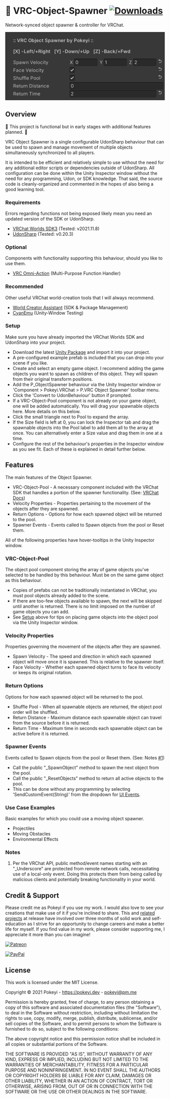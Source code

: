 # 🚧 VRC-Object-Spawner [![Downloads](https://img.shields.io/github/downloads/Pokeyi/VRC-Object-Spawner/total?logo=github)](https://github.com/Pokeyi/VRC-Object-Spawner/releases)
Network-synced object spawner & controller for VRChat.

![Object Spawner](P_ObjectSpawner.png)

## Overview
🚧 This project is functional but in early stages with additional features planned. 🚧

VRC Object Spawner is a single configurable UdonSharp behaviour that can be used to spawn and manage movement of multiple objects simultaneously synchronized to all players.

It is intended to be efficient and relatively simple to use without the need for any additional editor scripts or dependencies outside of UdonSharp. All configuration can be done within the Unity Inspector window without the need for any programming, Udon, or SDK knowledge. That said, the source code is cleanly-organized and commented in the hopes of also being a good learning tool.

### Requirements
Errors regarding functions not being exposed likely mean you need an updated version of the SDK or UdonSharp.
- [VRChat Worlds SDK3](https://vrchat.com/home/download) (Tested: v2021.11.8)
- [UdonSharp](https://github.com/MerlinVR/UdonSharp) (Tested: v0.20.3)

### Optional
Components with functionality supporting this behaviour, should you like to use them.
- [VRC Omni-Action](https://github.com/Pokeyi/VRC-Omni-Action) (Multi-Purpose Function Handler)

### Recommended
Other useful VRChat world-creation tools that I will always recommend.
- [World Creator Assistant](https://github.com/Varneon/WorldCreatorAssistant) (SDK & Package Management)
- [CyanEmu](https://github.com/CyanLaser/CyanEmu) (Unity-Window Testing)

### Setup
Make sure you have already imported the VRChat Worlds SDK and UdonSharp into your project.
- Download the latest [Unity Package](https://github.com/Pokeyi/VRC-Object-Spawner/releases) and import it into your project.
- A pre-configured example prefab is included that you can drop into your scene if you like.
- Create and select an empty game object. I recommend adding the game objects you want to spawn as children of this object. They will spawn from their original transform positions.
- Add the P_ObjectSpawner behaviour via the Unity Inspector window or 'Component > Pokeyi.VRChat > P.VRC Object Spawner' toolbar menu.
- Click the 'Convert to UdonBehaviour' button if prompted.
- If a VRC-Object-Pool component is not already on your game object, one will be added automatically. You will drag your spawnable objects here. More details on this below.
- Click the small triangle next to Pool to expand the array.
- If the Size field is left at 0, you can lock the Inspector tab and drag the spawnable objects into the Pool label to add them all to the array at once. You can alternatively enter a Size value and drag them in one at a time.
- Configure the rest of the behaviour's properties in the Inspector window as you see fit. Each of these is explained in detail further below.

## Features
The main features of the Object Spawner.
- VRC-Object-Pool - A necessary component included with the VRChat SDK that handles a portion of the spawner functionality. (See: [VRChat Docs](https://docs.vrchat.com/docs/network-components#vrc-object-pool))
- Velocity Properties - Properties pertaining to the movement of the objects after they are spawned.
- Return Options - Options for how each spawned object will be returned to the pool.
- Spawner Events - Events called to Spawn objects from the pool or Reset them.

All of the following properties have hover-tooltips in the Unity Inspector window.

### VRC-Object-Pool
The object pool component storing the array of game objects you've selected to be handled by this behaviour. Must be on the same game object as this behaviour.
- Copies of prefabs can not be traditionally instantiated in VRChat, you must pool objects already added to the scene.
- If there are too-few objects available to spawn, the next will be skipped until another is returned. There is no limit imposed on the number of game objects you can add.
- See [Setup](#setup) above for tips on placing game objects into the object pool via the Unity Inspector window.

### Velocity Properties
Properties governing the movement of the objects after they are spawned.
- Spawn Velocity - The speed and direction in which each spawned object will move once it is spawned. This is relative to the spawner itself.
- Face Velocity - Whether each spawned object turns to face its velocity or keeps its original rotation.

### Return Options
Options for how each spawned object will be returned to the pool.
- Shuffle Pool - When all spawnable objects are returned, the object pool order will be shuffled.
- Return Distance - Maximum distance each spawnable object can travel from the source before it is returned.
- Return Time - Maximum time in seconds each spawnable object can be active before it is returned.

### Spawner Events
Events called to Spawn objects from the pool or Reset them. (See: Notes [#1](#notes))
- Call the public "\_SpawnObject" method to spawn the next object from the pool.
- Call the public "\_ResetObjects" method to return all active objects to the pool.
- This can be done without any programming by selecting 'SendCustomEvent(String)' from the dropdown for [UI Events](https://docs.vrchat.com/docs/ui-events).

### Use Case Examples
Basic examples for which you could use a moving object spawner.
- Projectiles
- Moving Obstacles
- Environmental Effects

### Notes
1. Per the VRChat API, public method/event names starting with an "\_Underscore" are protected from remote network calls, necessitating use of a local-only event. Doing this protects them from being called by malicious clients and potentially breaking functionality in your world.

## Credit & Support
Please credit me as Pokeyi if you use my work. I would also love to see your creations that make use of it if you're inclined to share. This and [related projects](https://github.com/Pokeyi/pokeyi.github.io#my-projects) at release have involved over three months of solid work and self-education as I strive for an opportunity to change careers and make a better life for myself. If you find value in my work, please consider supporting me, I appreciate it more than you can imagine!

[![Patreon](https://img.shields.io/badge/Patreon-Support-red?logo=patreon)](https://patreon.com/pokeyi)

[![PayPal](https://img.shields.io/badge/PayPal-Donate-blue?logo=paypal)](https://www.paypal.com/donate?hosted_button_id=XFBLJ5GNSLGRC)

## License
This work is licensed under the MIT License.

Copyright © 2021 Pokeyi - https://pokeyi.dev - [pokeyi@pm.me](mailto:pokeyi@pm.me)

Permission is hereby granted, free of charge, to any person obtaining a copy
of this software and associated documentation files (the "Software"), to deal
in the Software without restriction, including without limitation the rights
to use, copy, modify, merge, publish, distribute, sublicense, and/or sell
copies of the Software, and to permit persons to whom the Software is
furnished to do so, subject to the following conditions:

The above copyright notice and this permission notice shall be included in all
copies or substantial portions of the Software.

THE SOFTWARE IS PROVIDED "AS IS", WITHOUT WARRANTY OF ANY KIND, EXPRESS OR
IMPLIED, INCLUDING BUT NOT LIMITED TO THE WARRANTIES OF MERCHANTABILITY,
FITNESS FOR A PARTICULAR PURPOSE AND NONINFRINGEMENT. IN NO EVENT SHALL THE
AUTHORS OR COPYRIGHT HOLDERS BE LIABLE FOR ANY CLAIM, DAMAGES OR OTHER
LIABILITY, WHETHER IN AN ACTION OF CONTRACT, TORT OR OTHERWISE, ARISING FROM,
OUT OF OR IN CONNECTION WITH THE SOFTWARE OR THE USE OR OTHER DEALINGS IN THE
SOFTWARE.
